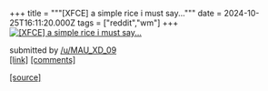 +++
title = """[XFCE] a simple rice i must say..."""
date = 2024-10-25T16:11:20.000Z
tags = ["reddit","wm"]
+++
[![[XFCE] a simple rice i must say...](https://b.thumbs.redditmedia.com/B5PuPsLAWYkjWlU5jyed1V0KS1SUWoRODA5Eun1TBDU.jpg "[XFCE] a simple rice i must say...")](https://www.reddit.com/r/unixporn/comments/1gbxypq/xfce_a_simple_rice_i_must_say/)

submitted by [/u/MAU\_XD\_09](https://www.reddit.com/user/MAU_XD_09)  
[\[link\]](https://www.reddit.com/gallery/1gbxypq) [\[comments\]](https://www.reddit.com/r/unixporn/comments/1gbxypq/xfce_a_simple_rice_i_must_say/)

[[source]](https://www.reddit.com/r/unixporn/comments/1gbxypq/xfce_a_simple_rice_i_must_say/)
